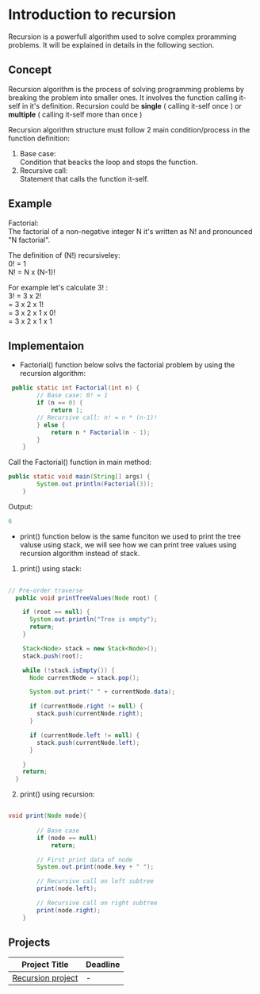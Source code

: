 # Introduction to recursion   
Recursion is a powerfull algorithm used to solve complex proramming problems. It will be explained in details in the following section.  
   
## Concept  
Recursion algorithm is the process of solving programming problems by breaking the problem into smaller ones. It involves the function calling it-self in it's definition. Recursion could be **single** ( calling it-self once ) or **multiple** ( calling it-self more than once )
   
Recursion algorithm structure must follow 2 main condition/process in the function definition:    
1. Base case:   
Condition that beacks the loop and stops the function.    
2. Recursive call:    
Statement that calls the function it-self.    

## Example 
 
Factorial:   
The factorial of a non-negative integer N it's written as N! and pronounced "N factorial".

The definition of (N!) recursiveley:    
0! = 1    
N! = N x (N-1)!    
  
For example let's calculate 3! :  
3! = 3 x 2!   
= 3 x 2 x 1!   
= 3 x 2 x 1 x 0!   
= 3 x 2 x 1 x 1   
  
## Implementaion

- Factorial() function below solvs the factorial problem by using the recursion algorithm:

``` java
 public static int Factorial(int n) {
        // Base case: 0! = 1
        if (n == 0) {
            return 1;
        // Recursive call: n! = n * (n-1)!
        } else {
            return n * Factorial(n - 1);
        }
    }
```  

Call the Factorial() function in main method:
```java
public static void main(String[] args) {
        System.out.println(Factorial(3));
    }
```

Output:
```java
6
```

- print() function below is the same funciton we used to print the tree valuse using stack, we will see how we can print tree values using recursion algorithm instead of stack.
  
1. print() using stack:   
  
```java 
  
// Pre-order traverse
  public void printTreeValues(Node root) {

    if (root == null) {
      System.out.println("Tree is empty");
      return;
    }

    Stack<Node> stack = new Stack<Node>();
    stack.push(root);

    while (!stack.isEmpty()) {
      Node currentNode = stack.pop();

      System.out.print(" " + currentNode.data);

      if (currentNode.right != null) {
        stack.push(currentNode.right);
      }

      if (currentNode.left != null) {
        stack.push(currentNode.left);
      }

    }
    return;
  }

```
2. print() using recursion:   

```java

void print(Node node){
                
        // Base case
        if (node == null)
            return;

        // First print data of node
        System.out.print(node.key + " ");

        // Recursive call on left subtree
        print(node.left);

        // Recursive call on right subtree
        print(node.right);
    }

```



## Projects

|Project Title | Deadline |
|:-----------:|:-------------|
|[Recursion project](https://github.com/SAFCSP-Team/recursion-project) | - | 


